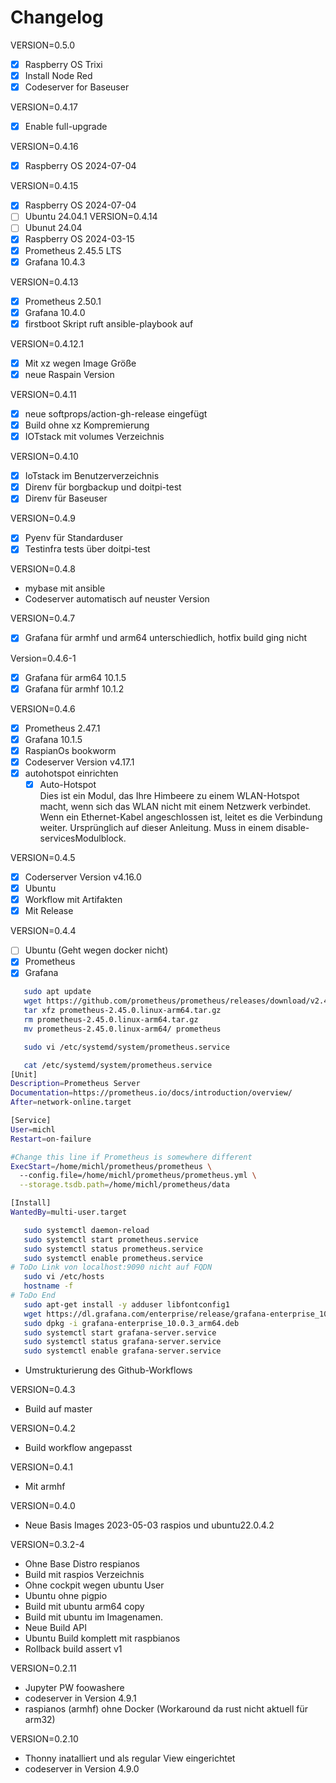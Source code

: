 # Changelog

VERSION=0.5.0

-[x] Raspberry OS Trixi
-[x] Install Node Red
-[x] Codeserver for Baseuser

VERSION=0.4.17

- [x] Enable full-upgrade

VERSION=0.4.16

- [x] Raspberry OS 2024-07-04

VERSION=0.4.15

- [x] Raspberry OS 2024-07-04
- [ ] Ubuntu 24.04.1
VERSION=0.4.14
- [ ] Ubunut 24.04
- [x] Raspberry OS 2024-03-15
- [x] Prometheus 2.45.5 LTS
- [x] Grafana 10.4.3

VERSION=0.4.13

- [x] Prometheus 2.50.1
- [x] Grafana 10.4.0
- [x] firstboot Skript ruft ansible-playbook auf

VERSION=0.4.12.1

- [x] Mit xz wegen Image Größe
- [x] neue Raspain Version

VERSION=0.4.11

- [x] neue softprops/action-gh-release eingefügt
- [x] Build ohne xz Kompremierung
- [x] IOTstack mit volumes Verzeichnis

VERSION=0.4.10

- [x] IoTstack im Benutzerverzeichnis
- [x] Direnv für borgbackup und doitpi-test
- [x] Direnv für Baseuser

VERSION=0.4.9

- [x] Pyenv für Standarduser
- [x] Testinfra tests über doitpi-test

VERSION=0.4.8

- mybase mit ansible
- Codeserver automatisch auf neuster Version

VERSION=0.4.7

- [x] Grafana für armhf und arm64 unterschiedlich, hotfix build ging nicht

Version=0.4.6-1

- [x] Grafana für arm64 10.1.5
- [x] Grafana für armhf 10.1.2

VERSION=0.4.6

- [x] Prometheus 2.47.1
- [x] Grafana 10.1.5
- [x] RaspianOs bookworm
- [x] Codeserver Version v4.17.1
- [x] autohotspot einrichten
  - [x] Auto-Hotspot  
      Dies ist ein Modul, das Ihre Himbeere zu einem WLAN-Hotspot macht, wenn sich das WLAN nicht mit einem Netzwerk verbindet. Wenn ein Ethernet-Kabel angeschlossen ist, leitet es die Verbindung weiter. Ursprünglich auf dieser Anleitung. Muss in einem disable-servicesModulblock.

VERSION=0.4.5

- [x] Coderserver Version v4.16.0
- [x] Ubuntu
- [x] Workflow mit Artifakten
- [x] Mit Release

VERSION=0.4.4

- [ ] Ubuntu (Geht wegen docker nicht)
- [x] Prometheus
- [x] Grafana

```bash
   sudo apt update
   wget https://github.com/prometheus/prometheus/releases/download/v2.45.0/prometheus-2.45.0.linux-arm64.tar.gz
   tar xfz prometheus-2.45.0.linux-arm64.tar.gz
   rm prometheus-2.45.0.linux-arm64.tar.gz 
   mv prometheus-2.45.0.linux-arm64/ prometheus

   sudo vi /etc/systemd/system/prometheus.service

   cat /etc/systemd/system/prometheus.service
[Unit]
Description=Prometheus Server
Documentation=https://prometheus.io/docs/introduction/overview/
After=network-online.target

[Service]
User=michl
Restart=on-failure

#Change this line if Prometheus is somewhere different
ExecStart=/home/michl/prometheus/prometheus \
  --config.file=/home/michl/prometheus/prometheus.yml \
  --storage.tsdb.path=/home/michl/prometheus/data

[Install]
WantedBy=multi-user.target

   sudo systemctl daemon-reload 
   sudo systemctl start prometheus.service 
   sudo systemctl status prometheus.service
   sudo systemctl enable prometheus.service 
# ToDo Link von localhost:9090 nicht auf FQDN
   sudo vi /etc/hosts
   hostname -f
# ToDo End
   sudo apt-get install -y adduser libfontconfig1
   wget https://dl.grafana.com/enterprise/release/grafana-enterprise_10.0.3_arm64.deb
   sudo dpkg -i grafana-enterprise_10.0.3_arm64.deb
   sudo systemctl start grafana-server.service 
   sudo systemctl status grafana-server.service 
   sudo systemctl enable grafana-server.service
```

- Umstrukturierung des Github-Workflows

VERSION=0.4.3

- Build auf master

VERSION=0.4.2

- Build workflow angepasst

VERSION=0.4.1

- Mit armhf

VERSION=0.4.0

- Neue Basis Images 2023-05-03 raspios und ubuntu22.0.4.2

VERSION=0.3.2-4

- Ohne Base Distro respianos
- Build mit raspios Verzeichnis
- Ohne cockpit wegen ubuntu User
- Ubuntu ohne pigpio
- Build mit ubuntu arm64 copy
- Build mit ubuntu im Imagenamen.
- Neue Build API
- Ubuntu Build komplett mit raspbianos
- Rollback build assert v1

VERSION=0.2.11

- Jupyter PW foowashere
- codeserver in Version 4.9.1
- raspianos (armhf) ohne Docker (Workaround da rust nicht aktuell für arm32)

VERSION=0.2.10

- Thonny inatalliert und als regular View eingerichtet
- codeserver in Version 4.9.0
